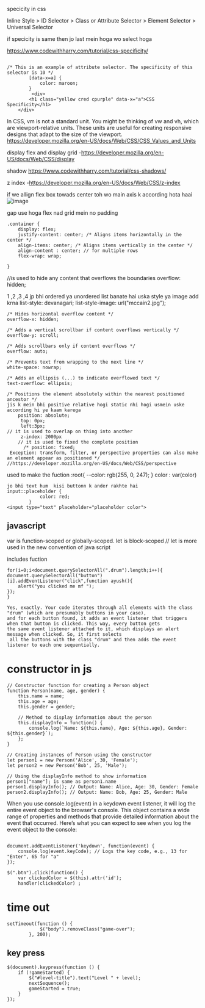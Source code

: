 specicity in css 

Inline Style > ID Selector > Class or Attribute Selector > Element Selector > Universal Selector

if specicity is same then jo last mein hoga wo select hoga 

https://www.codewithharry.com/tutorial/css-specificity/
```

/* This is an example of attribute selector. The specificity of this selector is 10 */
        [data-x=a] {
            color: maroon;
        }
         <div>
        <h1 class="yellow cred cpurple" data-x="a">CSS Specificity</h1>
    </div>

```
In CSS, vm is not a standard unit. You might be thinking of vw and vh, which are viewport-relative units. These units are useful for creating responsive designs that adapt to the size of the viewport. https://developer.mozilla.org/en-US/docs/Web/CSS/CSS_Values_and_Units



display flex and display grid -https://developer.mozilla.org/en-US/docs/Web/CSS/display



shadow https://www.codewithharry.com/tutorial/css-shadows/


z index -https://developer.mozilla.org/en-US/docs/Web/CSS/z-index



if we allign flex box towads center toh wo main axis k according hota haai 
![image](https://github.com/Ayush-Tibrewal/ayush_maybe_webd/assets/96817905/e48a67a2-4eef-43eb-b03a-23eb9956a367)



gap use hoga flex nad grid mein no padding

```
.container {
    display: flex;
    justify-content: center; /* Aligns items horizontally in the center */
    align-items: center; /* Aligns items vertically in the center */
    align-content : center; // for multiple rows
    flex-wrap: wrap;

}
```

//is used to hide any content that overflows the boundaries
overflow: hidden;

1 ,2 ,3 ,4 jp bhi ordered  ya unordered list banate hai uska style ya image add krna 
list-style: devanagari;
 list-style-image: url("mccain2.jpg");

```
/* Hides horizontal overflow content */
overflow-x: hidden;

/* Adds a vertical scrollbar if content overflows vertically */
overflow-y: scroll;

/* Adds scrollbars only if content overflows */
overflow: auto;

/* Prevents text from wrapping to the next line */
white-space: nowrap;

/* Adds an ellipsis (...) to indicate overflowed text */
text-overflow: ellipsis;
```
```
/* Positions the element absolutely within the nearest positioned ancestor */
jis k mein bhi positive relative hogi static nhi hogi usmein uske according hi ye kaam karega 
    position: absolute;
     top: 0px;
     left:3px;
// it is used to overlap on thing into another
     z-index: 2000px
    // it is used to fixed the complete position 
      /* position: fixed;
 Exception: transform, filter, or perspective properties can also make an element appear as positioned */
//https://developer.mozilla.org/en-US/docs/Web/CSS/perspective
```
used to make the fuction
 :root{
            --color: rgb(255, 0, 247);
            }
color : var(color)

```
jo bhi text hum  kisi buttonn k ander rakhte hai 
input::placeholder {
            color: red;
        }
<input type="text" placeholder="placeholder color">
````

## javascript
var is function-scoped or globally-scoped.
let is block-scoped  // let is more used in the new convention of java script

includes fuction


```
for(i=0;i<document.querySelectorAll(".drum").length;i++){
document.querySelectorAll("button")[i].addEventListener("click",function ayush(){
    alert("you clicked me mf ");
});
}

Yes, exactly. Your code iterates through all elements with the class "drum" (which are presumably buttons in your case),
and for each button found, it adds an event listener that triggers when that button is clicked. This way, every button gets
the same event listener attached to it, which displays an alert message when clicked. So, it first selects
 all the buttons with the class "drum" and then adds the event listener to each one sequentially.
```
# constructor in js 
```
// Constructor function for creating a Person object
function Person(name, age, gender) {
    this.name = name;
    this.age = age;
    this.gender = gender;
    
    // Method to display information about the person
    this.displayInfo = function() {
        console.log(`Name: ${this.name}, Age: ${this.age}, Gender: ${this.gender}`);
    };
}

// Creating instances of Person using the constructor
let person1 = new Person('Alice', 30, 'Female');
let person2 = new Person('Bob', 25, 'Male');

// Using the displayInfo method to show information
person1["name"]; is same as person1.name
person1.displayInfo(); // Output: Name: Alice, Age: 30, Gender: Female
person2.displayInfo(); // Output: Name: Bob, Age: 25, Gender: Male

```
When you use console.log(event) in a keydown event listener, it will log the entire event object 
to the browser's console. This object contains a wide range of properties and methods that provide 
detailed information about the event that occurred. Here’s what you can expect to see when you log the event object to the console:
```

document.addEventListener('keydown', function(event) {
    console.log(event.keyCode); // Logs the key code, e.g., 13 for "Enter", 65 for "a"
});
```
```
$(".btn").click(function() {
    var clickedColor = $(this).attr('id'); 
    handler(clickedColor) ;
```
# time out 
```
setTimeout(function () {
            $("body").removeClass("game-over");
        }, 200);

```

## key press 
```
$(document).keypress(function () {
    if (!gameStarted) {
        $("#level-title").text("Level " + level);
        nextSequence();
        gameStarted = true;
    }
});
```
